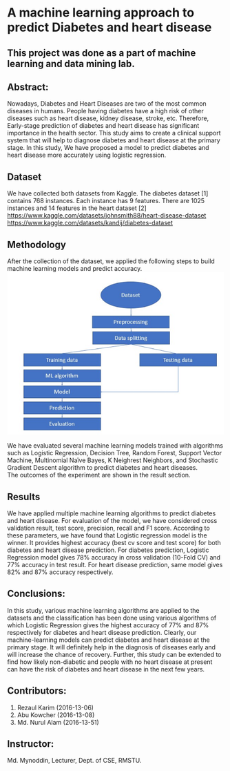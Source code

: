 # A machine learning approach to predict Diabetes and heart disease
## This project was done as a part of machine learning and data mining lab. 
## Abstract:
Nowadays, Diabetes and Heart Diseases are two of the most common diseases in humans. People having diabetes have a high risk of other diseases such as heart disease, kidney disease, stroke, etc. Therefore, Early-stage prediction of diabetes and heart disease has significant importance in the health sector.  This study aims to create a clinical support system that will help to diagnose diabetes and heart disease at the primary stage. In this study, We have proposed a model to predict diabetes and heart disease more accurately using logistic regression.

## Dataset
We have collected both datasets from Kaggle. The diabetes dataset [1] contains 768 instances. Each instance has 9 features. There are 1025 instances and 14 features in the heart dataset [2]
https://www.kaggle.com/datasets/johnsmith88/heart-disease-dataset
https://www.kaggle.com/datasets/kandij/diabetes-dataset

## Methodology
After the collection of the dataset, we applied the following steps to build machine learning models and predict accuracy.  
![alt text](https://github.com/Abu-Kowcher-Rmstu/machine_learning_lab/raw/main/flow%20diagram.jpg)


We have evaluated several machine learning models trained with algorithms such as Logistic Regression, Decision Tree, Random Forest, Support Vector Machine, Multinomial Naïve Bayes, K Neighrest Neighbors, and Stochastic Gradient Descent algorithm to predict diabetes and heart diseases.  
The outcomes of the experiment are shown in the result section. 

## Results
We have applied multiple machine learning algorithms to predict diabetes and heart disease. For evaluation of the model, we have considered cross validation result, test score, precision, recall and F1 score. According to these parameters, we have found that Logistic regression model is the winner. It provides highest accuracy (best cv score and test score)  for both diabetes and heart disease prediction. 
For diabetes prediction, Logistic Regression model gives 78% accuracy in cross validation (10-Fold CV)   and 77% accuracy in test result. 
For heart disease prediction, same model gives 82% and 87% accuracy respectively. 

## Conclusions:
In this study, various machine learning algorithms are applied to the datasets and the classification has been done using various algorithms of which Logistic Regression gives the highest accuracy of 77% and 87% respectively for diabetes and heart disease prediction. 
Clearly, our machine-learning models can predict diabetes and heart disease at the primary stage. It will definitely help in the diagnosis of diseases early and will increase the chance of recovery. Further, this study can be extended to find how likely non-diabetic and people with no heart disease at present can have the risk of diabetes and heart disease in the next few years. 



## Contributors: 
1. Rezaul Karim (2016-13-06) 
2. Abu Kowcher (2016-13-08)
3. Md. Nurul Alam (2016-13-51)


## Instructor:
Md. Mynoddin, Lecturer, Dept. of CSE, RMSTU. 
